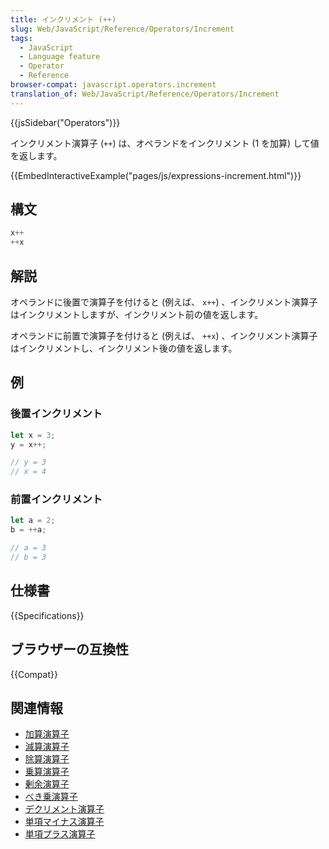 ```yaml
---
title: インクリメント (++)
slug: Web/JavaScript/Reference/Operators/Increment
tags:
  - JavaScript
  - Language feature
  - Operator
  - Reference
browser-compat: javascript.operators.increment
translation_of: Web/JavaScript/Reference/Operators/Increment
---
```

{{jsSidebar("Operators")}}

インクリメント演算子 (`++`) は、オペランドをインクリメント (1 を加算) して値を返します。

{{EmbedInteractiveExample("pages/js/expressions-increment.html")}}

## 構文

```js
x++
++x
```

## 解説

オペランドに後置で演算子を付けると (例えば、 `x++`) 、インクリメント演算子はインクリメントしますが、インクリメント前の値を返します。

オペランドに前置で演算子を付けると (例えば、 `++x`) 、インクリメント演算子はインクリメントし、インクリメント後の値を返します。

## 例

### 後置インクリメント

```js
let x = 3;
y = x++;

// y = 3
// x = 4
```

### 前置インクリメント

```js
let a = 2;
b = ++a;

// a = 3
// b = 3
```

## 仕様書

{{Specifications}}

## ブラウザーの互換性

{{Compat}}

## 関連情報

- [加算演算子](/ja/docs/Web/JavaScript/Reference/Operators/Addition)
- [減算演算子](/ja/docs/Web/JavaScript/Reference/Operators/Subtraction)
- [除算演算子](/ja/docs/Web/JavaScript/Reference/Operators/Division)
- [乗算演算子](/ja/docs/Web/JavaScript/Reference/Operators/Multiplication)
- [剰余演算子](/ja/docs/Web/JavaScript/Reference/Operators/Remainder)
- [べき乗演算子](/ja/docs/Web/JavaScript/Reference/Operators/Exponentiation)
- [デクリメント演算子](/ja/docs/Web/JavaScript/Reference/Operators/Decrement)
- [単項マイナス演算子](/ja/docs/Web/JavaScript/Reference/Operators/Unary_negation)
- [単項プラス演算子](/ja/docs/Web/JavaScript/Reference/Operators/Unary_plus)
